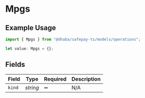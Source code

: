 # Mpgs

## Example Usage

```typescript
import { Mpgs } from "@dhaba/safepay-ts/models/operations";

let value: Mpgs = {};
```

## Fields

| Field              | Type               | Required           | Description        |
| ------------------ | ------------------ | ------------------ | ------------------ |
| `kind`             | *string*           | :heavy_minus_sign: | N/A                |